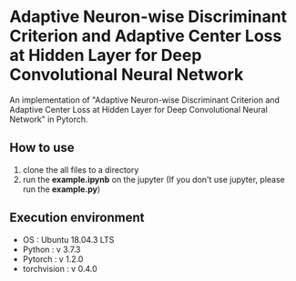 # Adaptive Neuron-wise Discriminant Criterion and Adaptive Center Loss at Hidden Layer for Deep Convolutional Neural Network
An implementation of "Adaptive Neuron-wise Discriminant Criterion and Adaptive Center Loss at Hidden Layer for Deep Convolutional Neural Network" in Pytorch.

## How to use
1. clone the all files to a directory
2. run the **example.ipynb** on the jupyter (If you don't use jupyter, please run the **example.py**)

## Execution environment
- OS : Ubuntu 18.04.3 LTS
- Python : v 3.7.3
- Pytorch : v 1.2.0
- torchvision : v 0.4.0
